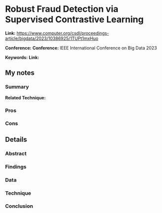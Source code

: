 # Robust Fraud Detection via Supervised Contrastive Learning

**Link:** <https://www.computer.org/csdl/proceedings-article/bigdata/2023/10386925/1TUPt1mxHuo>


**Conference:** **Conference:** IEEE International Conference on Big Data 2023

**Keywords:** 
**Link:**

## My notes
### Summary

**Related Technique:** 

### Pros


### Cons



## Details
### Abstract

### Findings


### Data


### Technique

### Conclusion
